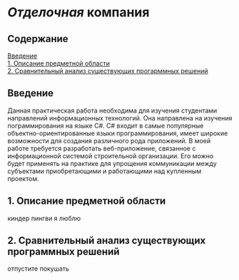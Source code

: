 # _Отделочная_ компания
## Содержание  
 [Введение](#introduction)  
 [1. Описание предметной области](#domainDescription)  
 [2. Сравнительный анализ существующих прогарммных решений](#existingSoftware)  

 <a name="introduction"/>

 ## Введение
 Данная практическая работа необходима для изучения студентами направлений информационных технологий. Она направлена на изучения пограммирования на языке С#. C# входит в самые популярные объектно-ориентированные языки программирования, имеет широкие возможности для создания различного рода приложений. В моей работе требуется разработать веб-приложение, связанное с информационной системой строительной организации. Его можно будет применять на практике для упрощения коммуникации между субъектами приобретающими и работающими над купленным проектом. 
 
 
 <a name="domainDescription"/>

 ## 1. Описание предметной области
 киндер пингви я люблю
 
 
 <a name="existingSoftware"/>

 ## 2. Сравнительный анализ существующих программных решений
 отпустите покушать
